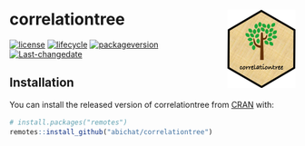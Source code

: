 
<!-- README.md is generated from README.Rmd. Please edit that file -->

# correlationtree <img src='man/figures/logo.png' align="right" height="138" />

<!-- badges: start -->

[![license](https://img.shields.io/badge/license-GPL--3-blue.svg)](https://www.gnu.org/licenses/gpl-3.0.en.html)
[![lifecycle](https://img.shields.io/badge/lifecycle-experimental-orange.svg)](https://www.tidyverse.org/lifecycle/#experimental)
[![packageversion](https://img.shields.io/badge/Package%20version-0.0.0.9003-orange.svg?style=flat-square)](commits/master)
[![Last-changedate](https://img.shields.io/badge/last%20change-2019--07--25-yellowgreen.svg)](https://github.com/abichat/correlationtree/commits/master)
<!-- badges: end -->

## Installation

You can install the released version of correlationtree from
[CRAN](https://CRAN.R-project.org) with:

``` r
# install.packages("remotes")
remotes::install_github("abichat/correlationtree")
```
